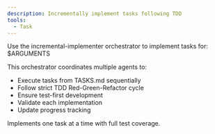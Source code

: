 ```yaml
---
description: Incrementally implement tasks following TDD
tools:
  - Task
---
```


Use the incremental-implementer orchestrator to implement tasks for: $ARGUMENTS

This orchestrator coordinates multiple agents to:
- Execute tasks from TASKS.md sequentially
- Follow strict TDD Red-Green-Refactor cycle
- Ensure test-first development
- Validate each implementation
- Update progress tracking

Implements one task at a time with full test coverage.